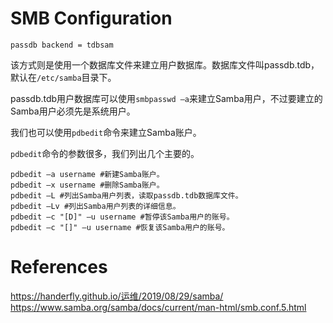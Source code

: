 # SMB Configuration
```
passdb backend = tdbsam
```

该方式则是使用一个数据库文件来建立用户数据库。数据库文件叫passdb.tdb，默认在```/etc/samba```目录下。

passdb.tdb用户数据库可以使用```smbpasswd –a```来建立Samba用户，不过要建立的Samba用户必须先是系统用户。

我们也可以使用```pdbedit```命令来建立Samba账户。

```pdbedit```命令的参数很多，我们列出几个主要的。 

```
pdbedit –a username #新建Samba账户。 
pdbedit –x username #删除Samba账户。 
pdbedit –L #列出Samba用户列表，读取passdb.tdb数据库文件。 
pdbedit –Lv #列出Samba用户列表的详细信息。 
pdbedit –c "[D]" –u username #暂停该Samba用户的账号。 
pdbedit –c "[]" –u username #恢复该Samba用户的账号。
```


# References
https://handerfly.github.io/运维/2019/08/29/samba/
https://www.samba.org/samba/docs/current/man-html/smb.conf.5.html